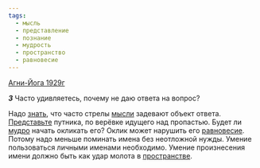 ```yaml
---
tags:
  - мысль
  - представление
  - познание
  - мудрость
  - пространство
  - равновесие
---
```


[Агни-Йога 1929г](https://127.0.0.1:4002/agni/1929)

___3___
Часто удивляетесь, почему не даю ответа на вопрос?   

Надо [знать](../../../tags/#познание), что часто стрелы [мысли](../../../tags/#мысль) задевают объект ответа. [Представьте](../../../tags/#представление) путника, по верёвке идущего над пропастью. Будет ли [мудро](../../../tags/#мудрость) начать окликать его? Оклик может нарушить его [равновесие](../../../tags/#равновесие). Потому надо меньше поминать имена без неотложной нужды. Умение пользоваться личными именами необходимо. Умение произнесения имени должно быть как удар молота в [пространстве](../../../tags/#пространство).
